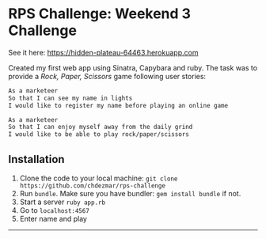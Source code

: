 # RPS Challenge: Weekend 3 Challenge


See it here: https://hidden-plateau-64463.herokuapp.com


Created my first web app using Sinatra, Capybara and ruby.  The task was to provide a _Rock, Paper, Scissors_ game following user stories:

```sh
As a marketeer
So that I can see my name in lights
I would like to register my name before playing an online game

As a marketeer
So that I can enjoy myself away from the daily grind
I would like to be able to play rock/paper/scissors
```


Installation
-------
1. Clone the code to your local machine: `git clone https://github.com/chdezmar/rps-challenge`
2. Run `bundle`. Make sure you have bundler: `gem install bundle` if not.
3. Start a server `ruby app.rb`
4. Go to `localhost:4567`
5. Enter name and play

----
